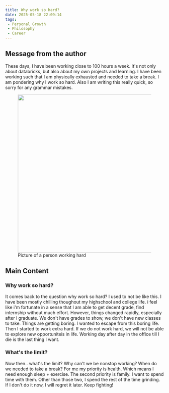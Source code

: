 ```yaml
---
title: Why work so hard?
date: 2025-05-18 22:09:14
tags:
 - Personal Growth
 - Philosophy
 - Career
---
```




## Message from the author
These days, I have been working close to 100 hours a week. It's not only about databricks, but also about my own projects and learning. I have been working such that I am physically exhausted and needed to take a break. I am pondering why I work so hard. Also I am writing this really quick, so sorry for any grammar mistakes.
<figure class="post-figure">
    <img src="/img/2025-05-18WorkHard.png"  class="post-image" width="500" height="500">
    <figcaption>Picture of a person working hard</figcaption>
</figure>


## Main Content

### Why work so hard?

It comes back to the question why work so hard? I used to not be like this. I have been mostly chilling thoughout my highschool and college life. i feel like i'm fortunate in a sense that I am able to get decent grade, find internship without much effort. However, things changed rapidly, especially after i graduate. We don't have grades to show, we don't have new classes to take. Things are getting boring. I wanted to escape from this boring life. Then I started to work extra hard. If we do not work hard, we will not be able to explore new opportuniteis in life. Working day after day in the office till I die is the last thing I want.



### What's the limit?

Now then.. what's the limit? Why can't we be nonstop working? When do we needed to take a break? For me my priority is health. Which means I need enough sleep + exercise. The second priority is family. I want to spend time with them. Other than those two, I spend the rest of the time grinding. If I don't do it now, I will regret it later. 
Keep fighting!


